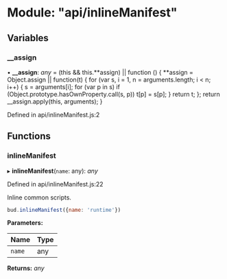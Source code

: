 # Module: "api/inlineManifest"

## Variables

### \_\_assign

• **\_\_assign**: _any_ = (this && this.**assign) || function () {
**assign = Object.assign || function(t) {
for (var s, i = 1, n = arguments.length; i < n; i++) {
s = arguments[i];
for (var p in s) if (Object.prototype.hasOwnProperty.call(s, p))
t[p] = s[p];
}
return t;
};
return \_\_assign.apply(this, arguments);
}

Defined in api/inlineManifest.js:2

## Functions

### inlineManifest

▸ **inlineManifest**(`name`: any): _any_

Defined in api/inlineManifest.js:22

Inline common scripts.

```js
bud.inlineManifest({name: 'runtime'})
```

**Parameters:**

| Name   | Type |
| ------ | ---- |
| `name` | any  |

**Returns:** _any_
